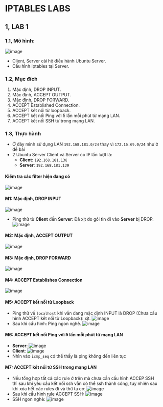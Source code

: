 # IPTABLES LABS
## 1, LAB 1
### 1.1, Mô hình:
![image](https://user-images.githubusercontent.com/88284121/209078380-b579e10b-d8e8-4f44-b7a3-00febaf18a33.png)
* Client, Server cài hệ điều hành Ubuntu Server.
* Cấu hình iptables tại Server.
### 1.2, Mục đích
1. Mặc định, DROP INPUT.
2. Mặc định, ACCEPT OUTPUT.
3. Mặc định, DROP FORWARD.
4. ACCEPT Established Connection.
5. ACCEPT kết nối từ loopback.
6. ACCEPT kết nối Ping với 5 lần mỗi phút từ mạng LAN.
7. ACCEPT kết nối SSH từ trong mạng LAN. 
### 1.3, Thực hành
* Ở đây mình sử dụng LAN `192.168.181.0/24` thay vì `172.16.69.0/24` như ở đề bài
* 2 Ubuntu Server Client và Server có IP lần lượt là:
  - **Client**: `192.168.181.138`
  - **Server**: `192.168.181.139`
#### Kiểm tra các filter hiện đang có
![image](https://user-images.githubusercontent.com/88284121/209080214-fa00efff-7ece-4ed4-9eaf-fb2c8a3257c8.png)
#### M1: Mặc định, DROP INPUT
![image](https://user-images.githubusercontent.com/88284121/209080687-d22e2c16-9e37-4e7d-b58f-19ba2d338e7e.png)
* Ping thử từ **Client** đến **Server**: Đã xịt do gói tin đi vào **Server** bị DROP.
![image](https://user-images.githubusercontent.com/88284121/209084223-ac0e46a7-db46-49de-a3c5-59eb202cfbac.png)
#### M2: Mặc định, ACCEPT OUTPUT
![image](https://user-images.githubusercontent.com/88284121/209080881-54dd1f56-daed-497d-b50f-6a023e1d9b33.png)
#### M3: Mặc định, DROP FORWARD
![image](https://user-images.githubusercontent.com/88284121/209080989-210c3417-f1ef-45ec-b7fd-c32f1fce9858.png)
#### M4: ACCEPT Establishes Connection
![image](https://user-images.githubusercontent.com/88284121/209084950-a582decf-d3ea-422b-bd2d-895c6c1fe909.png)
#### M5: ACCEPT kết nối từ Loopback
* Ping thử về `localhost` khi vẫn đang mặc định INPUT là DROP (Chưa cấu hình ACCEPT kết nối từ Loopback): xịt.
![image](https://user-images.githubusercontent.com/88284121/209087112-ca787ff3-6168-4163-85a5-b2e4514c1147.png)
* Sau khi cấu hình: Ping ngon nghẻ.
![image](https://user-images.githubusercontent.com/88284121/209087290-23ddc18b-299d-40f8-8b30-2041167bf8c5.png)
#### M6: ACCEPT kết nối Ping với 5 lần mỗi phút từ mạng LAN
* **Server**:
![image](https://user-images.githubusercontent.com/88284121/209099707-d438dd00-4974-4932-89f8-ddbf691dc9f0.png)
* **Client**: 
![image](https://user-images.githubusercontent.com/88284121/209099490-8df1144c-3111-442c-bc09-42881984b705.png)
* Nhìn vào `icmp_seq` có thể thấy là ping không đến liên tục
#### M7: ACCEPT kết nối  từ SSH trong mạng LAN
* Nếu tổng hợp tất cả các rule ở trên mà chưa cần cấu hình ACCEP SSH thì sau khi yêu cầu kết nối ssh vẫn có thể ssh thành công, tuy nhiên sau khi xóa hết các rules đi và thử ta có:
![image](https://user-images.githubusercontent.com/88284121/209098458-27aeab37-0af4-4909-a4f9-885141b0f6dc.png)
* Sau khi cấu hình rule ACCEPT SSH:
![image](https://user-images.githubusercontent.com/88284121/209098633-199c7a5e-2e0f-41a7-b941-5fe65b8b2842.png)
* SSH ngon nghẻ:
![image](https://user-images.githubusercontent.com/88284121/209098777-135b14b0-56d3-41b9-889e-a46f3312ea16.png)
